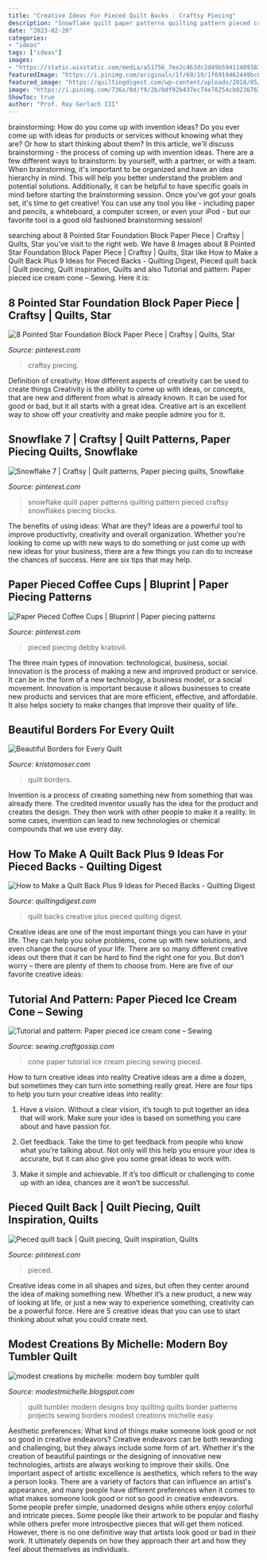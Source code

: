 ```yaml
---
title: "Creative Ideas For Pieced Quilt Backs : Craftsy Piecing"
description: "Snowflake quilt paper patterns quilting pattern pieced craftsy snowflakes piecing blocks"
date: "2023-02-20"
categories:
- "ideas"
tags: ["ideas"]
images:
- "https://static.wixstatic.com/media/a51756_7ee2c463dc2d49b59411409383377067~mv2_d_2470_2496_s_4_2.jpg/v1/fit/w_1000,h_1000,al_c,q_80/file.png"
featuredImage: "https://i.pinimg.com/originals/1f/69/19/1f6919462449bc8926d638850c8572e6.jpg"
featured_image: "https://quiltingdigest.com/wp-content/uploads/2018/05/creative-quilt-backs.png"
image: "https://i.pinimg.com/736x/0d/f9/2b/0df92b437ec74e78254cb0236763af90.jpg"
ShowToc: true
author: "Prof. Ray Gerlach III"
---
```



brainstorming: How do you come up with invention ideas?
Do you ever come up with ideas for products or services without knowing what they are? Or how to start thinking about them? In this article, we'll discuss brainstorming - the process of coming up with invention ideas.
There are a few different ways to brainstorm: by yourself, with a partner, or with a team. When brainstorming, it's important to be organized and have an idea hierarchy in mind. This will help you better understand the problem and potential solutions. Additionally, it can be helpful to have specific goals in mind before starting the brainstorming session. Once you've got your goals set, it's time to get creative! You can use any tool you like - including paper and pencils, a whiteboard, a computer screen, or even your iPod - but our favorite tool is a good old fashioned brainstorming session!

	

		
searching about 8 Pointed Star Foundation Block Paper Piece | Craftsy | Quilts, Star you've visit to the right web. We have 8 Images about 8 Pointed Star Foundation Block Paper Piece | Craftsy | Quilts, Star like How to Make a Quilt Back Plus 9 Ideas for Pieced Backs - Quilting Digest, Pieced quilt back | Quilt piecing, Quilt inspiration, Quilts and also Tutorial and pattern: Paper pieced ice cream cone – Sewing. Here it is:
		
    
## 8 Pointed Star Foundation Block Paper Piece | Craftsy | Quilts, Star

<img loading=lazy src="https://i.pinimg.com/originals/72/7d/92/727d92a09ca016fae9bd1e55094826f9.jpg" onerror="this.onerror=null;this.src='https://tse4.mm.bing.net/th?id=OIP._bMmFivm-z9Vfz7fSF2q2AHaHX&amp;pid=15.1';" alt="8 Pointed Star Foundation Block Paper Piece | Craftsy | Quilts, Star">

_Source: pinterest.com_

>craftsy piecing. 

	

Definition of creativity: How different aspects of creativity can be used to create things
Creativity is the ability to come up with ideas, or concepts, that are new and different from what is already known. It can be used for good or bad, but it all starts with a great idea. Creative art is an excellent way to show off your creativity and make people admire you for it.

    
## Snowflake 7 | Craftsy | Quilt Patterns, Paper Piecing Quilts, Snowflake

<img loading=lazy src="https://i.pinimg.com/736x/0d/f9/2b/0df92b437ec74e78254cb0236763af90.jpg" onerror="this.onerror=null;this.src='https://tse1.mm.bing.net/th?id=OIP.ihbNZilcowQ5YEZV3qGQzgHaHa&amp;pid=15.1';" alt="Snowflake 7 | Craftsy | Quilt patterns, Paper piecing quilts, Snowflake">

_Source: pinterest.com_

>snowflake quilt paper patterns quilting pattern pieced craftsy snowflakes piecing blocks. 

	

The benefits of using ideas: What are they?
Ideas are a powerful tool to improve productivity, creativity and overall organization. Whether you're looking to come up with new ways to do something or just come up with new ideas for your business, there are a few things you can do to increase the chances of success. Here are six tips that may help.

    
## Paper Pieced Coffee Cups | Bluprint | Paper Piecing Patterns

<img loading=lazy src="https://i.pinimg.com/originals/1f/69/19/1f6919462449bc8926d638850c8572e6.jpg" onerror="this.onerror=null;this.src='https://tse2.mm.bing.net/th?id=OIP.WaUfiD648EOaRW4yoSvhDgHaHv&amp;pid=15.1';" alt="Paper Pieced Coffee Cups | Bluprint | Paper piecing patterns">

_Source: pinterest.com_

>pieced piecing debby kratovil. 

	

The three main types of innovation: technological, business, social.
Innovation is the process of making a new and improved product or service. It can be in the form of a new technology, a business model, or a social movement. Innovation is important because it allows businesses to create new products and services that are more efficient, effective, and affordable. It also helps society to make changes that improve their quality of life.

    
## Beautiful Borders For Every Quilt

<img loading=lazy src="https://static.wixstatic.com/media/a51756_7ee2c463dc2d49b59411409383377067~mv2_d_2470_2496_s_4_2.jpg/v1/fit/w_1000,h_1000,al_c,q_80/file.png" onerror="this.onerror=null;this.src='https://tse2.mm.bing.net/th?id=OIP.pB1oGS4WPm8CkCXku8cnmwHaHf&amp;pid=15.1';" alt="Beautiful Borders for Every Quilt">

_Source: kristamoser.com_

>quilt borders. 

	

Invention is a process of creating something new from something that was already there. The credited inventor usually has the idea for the product and creates the design. They then work with other people to make it a reality. In some cases, invention can lead to new technologies or chemical compounds that we use every day.

    
## How To Make A Quilt Back Plus 9 Ideas For Pieced Backs - Quilting Digest

<img loading=lazy src="https://quiltingdigest.com/wp-content/uploads/2018/05/creative-quilt-backs.png" onerror="this.onerror=null;this.src='https://tse2.mm.bing.net/th?id=OIP.yqbLZTA9Jug7dAgDhx5ExAHaDw&amp;pid=15.1';" alt="How to Make a Quilt Back Plus 9 Ideas for Pieced Backs - Quilting Digest">

_Source: quiltingdigest.com_

>quilt backs creative plus pieced quilting digest. 

	

Creative ideas are one of the most important things you can have in your life. They can help you solve problems, come up with new solutions, and even change the course of your life. There are so many different creative ideas out there that it can be hard to find the right one for you. But don’t worry – there are plenty of them to choose from. Here are five of our favorite creative ideas: 

    
## Tutorial And Pattern: Paper Pieced Ice Cream Cone – Sewing

<img loading=lazy src="https://i1.wp.com/sewing.craftgossip.com/files/2017/07/Ice-Cream-Cone-Paper-Piecing-Tutorial-15.jpg?fit=768%2C512&amp;ssl=1" onerror="this.onerror=null;this.src='https://tse1.mm.bing.net/th?id=OIP.IdkwOOb1-rUqfL5K9A5NUgHaE8&amp;pid=15.1';" alt="Tutorial and pattern: Paper pieced ice cream cone – Sewing">

_Source: sewing.craftgossip.com_

>cone paper tutorial ice cream piecing sewing pieced. 

	

How to turn creative ideas into reality
Creative ideas are a dime a dozen, but sometimes they can turn into something really great. Here are four tips to help you turn your creative ideas into reality:
1. Have a vision. Without a clear vision, it’s tough to put together an idea that will work. Make sure your idea is based on something you care about and have passion for.

2. Get feedback. Take the time to get feedback from people who know what you’re talking about. Not only will this help you ensure your idea is accurate, but it can also give you some great ideas to work with.

3. Make it simple and achievable. If it’s too difficult or challenging to come up with an idea, chances are it won’t be successful.

    
## Pieced Quilt Back | Quilt Piecing, Quilt Inspiration, Quilts

<img loading=lazy src="https://i.pinimg.com/736x/a9/67/1a/a9671aeb99a0a49f1b17765d0a8e2546--ps-ideas.jpg" onerror="this.onerror=null;this.src='https://tse3.mm.bing.net/th?id=OIP.fH9YUO7XSFTajlxkohcb1gHaHa&amp;pid=15.1';" alt="Pieced quilt back | Quilt piecing, Quilt inspiration, Quilts">

_Source: pinterest.com_

>pieced. 

	

Creative ideas come in all shapes and sizes, but often they center around the idea of making something new. Whether it’s a new product, a new way of looking at life, or just a new way to experience something, creativity can be a powerful force. Here are 5 creative ideas that you can use to start thinking about what you could create next.

    
## Modest Creations By Michelle: Modern Boy Tumbler Quilt

<img loading=lazy src="http://3.bp.blogspot.com/-7oPTUzJnBIg/T0EjZvKSSwI/AAAAAAAABVE/Dwq2DO5Jht4/s1600/tumbler+quilt+003.JPG" onerror="this.onerror=null;this.src='https://tse1.mm.bing.net/th?id=OIP.lTrmvro0wnytVLK9_zeAjAHaFY&amp;pid=15.1';" alt="modest creations by michelle: modern boy tumbler quilt">

_Source: modestmichelle.blogspot.com_

>quilt tumbler modern designs boy quilting quilts border patterns projects sewing borders modest creations michelle easy. 

	

Aesthetic preferences: What kind of things make someone look good or not so good in creative endeavors?
Creative endeavors can be both rewarding and challenging, but they always include some form of art. Whether it's the creation of beautiful paintings or the designing of innovative new technologies, artists are always working to improve their skills. One important aspect of artistic excellence is aesthetics, which refers to the way a person looks. There are a variety of factors that can influence an artist's appearance, and many people have different preferences when it comes to what makes someone look good or not so good in creative endeavors. Some people prefer simple, unadorned designs while others enjoy colorful and intricate pieces. Some people like their artwork to be popular and flashy while others prefer more introspective pieces that will get them noticed. However, there is no one definitive way that artists look good or bad in their work. It ultimately depends on how they approach their art and how they feel about themselves as individuals.

